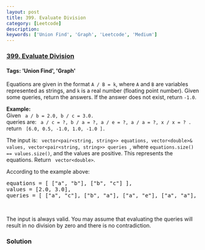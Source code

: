 ```yaml
---
layout: post
title: 399. Evaluate Division
category: [Leetcode]
description: 
keywords: ['Union Find', 'Graph', 'Leetcode', 'Medium']
---
```

### [399. Evaluate Division](https://leetcode.com/problems/evaluate-division)

#### Tags: 'Union Find', 'Graph'

<div class="content__u3I1 question-content__JfgR"><div><p>Equations are given in the format <code>A / B = k</code>, where <code>A</code> and <code>B</code> are variables represented as strings, and <code>k</code> is a real number (floating point number). Given some queries, return the answers. If the answer does not exist, return <code>-1.0</code>.</p>
<p><b>Example:</b><br/>
Given <code> a / b = 2.0, b / c = 3.0.</code><br/>
queries are: <code> a / c = ?, b / a = ?, a / e = ?, a / a = ?, x / x = ? .</code><br/>
return <code> [6.0, 0.5, -1.0, 1.0, -1.0 ].</code></p>
<p>The input is: <code> vector&lt;pair&lt;string, string&gt;&gt; equations, vector&lt;double&gt;&amp; values, vector&lt;pair&lt;string, string&gt;&gt; queries </code>, where <code>equations.size() == values.size()</code>, and the values are positive. This represents the equations. Return <code> vector&lt;double&gt;</code>.</p>
<p>According to the example above:</p>
<pre>equations = [ ["a", "b"], ["b", "c"] ],
values = [2.0, 3.0],
queries = [ ["a", "c"], ["b", "a"], ["a", "e"], ["a", "a"], ["x", "x"] ]. </pre>
<p> </p>
<p>The input is always valid. You may assume that evaluating the queries will result in no division by zero and there is no contradiction.</p>
</div></div>

### Solution
